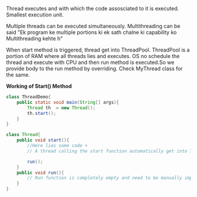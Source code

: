 

Thread executes and with which the code assosciated to it is executed.
Smallest execution unit.

Multiple threads can be executed simultaneously.
Multithreading can be said "Ek program ke multiple portions ki ek sath chalne ki capability ko Multithreading kehte h"

When start method is triggered, thread get into ThreadPool. ThreadPool is a portion of RAM where all threads lies and executes. OS no schedule the thread and execute with CPU and then run method is executed.So we provide body to the run method by overriding. Check MyThread class for the same.
 

**Working of Start() Method**
``` java
class ThreadDemo{
    public static void main(String[] args){
        Thread th  = new Thread();
        th.start();
    }
}

class Thread{
    public void start(){
        //Here lies some code +
        // A thread calling the start function automatically get into Thread Pool.

        run();
    }
    public void run(){
        // Run function is completely empty and need to be manually implemented.
    }
}

```